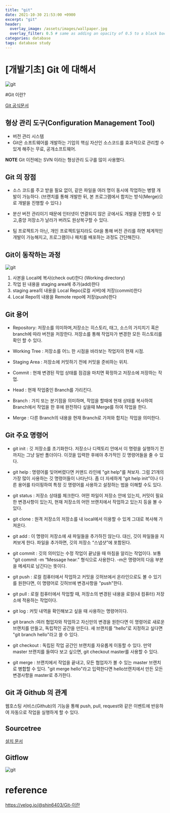 ```yaml
---
title: "git"
date: 2021-10-30 21:53:00 +0900
excerpt: "git"
header:
  overlay_image: /assets/images/wallpaper.jpg
  overlay_filter: 0.5 # same as adding an opacity of 0.5 to a black background
categories: database
tags: database study
---
```

[개발기초] Git 에 대해서
=============

![git](/assets/images/git.png)

#Git 이란?

[Git 공식문서](https://git-scm.com/book/ko/v2)

## 형상 관리 도구(Configuration Management Tool)

 - 버전 관리 시스템
 - Git은 소프트웨어를 개발하는 기업의 핵심 자산인 소스코드를 효과적으로 관리할 수 있게 해주는 무료, 공개소프트웨어.

**NOTE** Git 이전에는 SVN 이라는 형상관리 도구를 많이 사용했다.

## Git 의 장점

- 소스 코드를 주고 받을 필요 없이, 같은 파일을 여러 명이 동시에 작업하는 병렬 개발이 가능하다.
(브랜치를 통해 개발한 뒤, 본 프로그램에서 합치는 방식(Merge)으로 개발을 진행할 수 있다.)

- 분산 버전 관리이기 때문에 인터넷이 연결되지 않은 곳에서도 개발을 진행할 수 있고,중앙 저장소가 날라가 버려도 원상복구할 수 있다.

- 팀 프로젝트가 아닌, 개인 프로젝트일지라도 Git을 통해 버전 관리를 하면 체계적인 개발이 가능해지고, 프로그램이나 패치를 배포하는 과정도 간단해진다.

## Git이 동작하는 과정

![git](/assets/images/git-flow.jpeg)

1. 사본을 Local에 복사(check out)한다 (Working directory)
2. 작업 된 내용을 staging area에 추가(add)한다
3. staging area의 내용을 Local Repo(로컬 서버)에 저장(commit)한다
4. Local Repo의 내용을 Remote repo에 저장(push)한다

## Git 용어

- Repository: 저장소를 의미하며,저장소는 히스토리, 태그, 소스의 가지치기 혹은 branch에 따라 버전을 저장한다. 저장소를 통해 작업자가 변경한 모든 히스토리를 확인 할 수 있다.

- Working Tree : 저장소를 어느 한 시점을 바라보는 작업자의 현재 시점.

- Staging Area : 저장소에 커밋하기 전에 커밋을 준비하는 위치.

- Commit : 현재 변경된 작업 상태를 점검을 마치면 확정하고 저장소에 저장하는 작업.

- Head : 현재 작업중인 Branch를 가리킨다.

- Branch : 가지 또는 분기점을 의미하며, 작업을 할때에 현재 상태를 복사하여 Branch에서 작업을 한 후에 완전하다 싶을때 Merge를 하여 작업을 한다.

- Merge : 다른 Branch의 내용을 현재 Branch로 가져와 합치는 작업을 의미한다.

## Git 주요 명령어

- git init : 깃 저장소를 초기화한다. 저장소나 디렉토리 안에서 이 명령을 실행하기 전까지는 그냥 일반 폴더이다. 이것을 입력한 후에야 추가적인 깃 명령어들을 줄 수 있다.

- git help : 명령어를 잊어버렸다면 커맨드 라인에 "git help"를 쳐보자. 그럼 21개의 가장 많이 사용하는 깃 명령어들이 나타난다. 좀 더 자세하게 “git help init”이나 다른 용어를 타이핑하여 특정 깃 명령어를 사용하고 설정하는 법을 이해할 수도 있다.

- git status : 저장소 상태를 체크한다. 어떤 파일이 저장소 안에 있는지, 커밋이 필요한 변경사항이 있는지, 현재 저장소의 어떤 브랜치에서 작업하고 있는지 등을 볼 수 있다.

- git clone : 원격 저장소의 저장소를 내 local에서 이용할 수 있게 그대로 복사해 가져온다.

- git add : 이 명령이 저장소에 새 파일들을 추가하진 않는다. 대신, 깃이 파일들을 지켜보게 한다. 파일을 추가하면, 깃의 저장소 “스냅샷”에 포함된다.

- git commit : 깃의 의미있는 수정 작업이 끝났을 때 마침을 알리는 작업이다. 보통 “git commit -m “Message hear.” 형식으로 사용한다. -m은 명령어의 다음 부분을 메세지로 남긴다는 뜻이다.

- git push : 로컬 컴퓨터에서 작업하고 커밋을 깃허브에서 온라인으로도 볼 수 있기를 원한다면, 이 명령어로 깃허브에 변경사항을 "push"한다.

- git pull : 로컬 컴퓨터에서 작업할 때, 저장소의 변경된 내용을 로컬(내 컴퓨터) 저장소에 적용하는 작업이다.

- git log : 커밋 내역을 확인해보고 싶을 때 사용하는 명령어이다.

- git branch :여러 협업자와 작업하고 자신만의 변경을 원한다면 이 명령어로 새로운 브랜치를 만들고, 독립적인 공간을 만든다. 새 브랜치를 “hello”로 지정하고 싶다면 "git branch hello"라고 쓸 수 있다.

- git checkout : 독립된 작업 공간인 브랜치를 자유롭게 이동할 수 있다. 만약 master 브랜치를 들여다 보고 싶으면, git checkout master를 사용할 수 있다.

- git merge : 브랜치에서 작업을 끝내고, 모든 협업자가 볼 수 있는 master 브랜치로 병합할 수 있다. "git merge hello"라고 입력한다면 hello브랜치에서 만든 모든 변경사항을 master로 추가한다.


## Git 과 Github 의 관계

웹호스팅 서비스(Github)의 기능을 통해 push, pull, request와 같은 이벤트에 반응하여 자동으로 작업을 실행하게 할 수 있다.

## Sourcetree

[설치 문서](https://bottlecok.tistory.com/47) 

## Gitflow

![git](/assets/images/gitflow.png)

# reference

https://velog.io/@shin6403/Git-이란